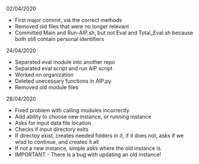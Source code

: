 02/04/2020
- First major commit, via the correct methods
- Removed old files that were no longer relevant
- Committed Main and Run-AIP.sh, but not Eval and Total_Eval.sh because both still contain personal identifiers

24/04/2020
- Separated eval module into another repo
- Separated eval script and run AIP script
- Worked on organization
- Deleted unecessary functions in AIP.py
- Removed old module files

28/04/2020
- Fixed problem with calling modules incorrectly
- Add ability to choose new instance, or running instance
- Asks for input data file location
- Checks if input directory exits
- If directoy exist, creates needed folders in it, if it does not, asks if we wisd to continue, and creates it all
- If not a new instance, simple asks where the old instance is.
- IMPORTANT - There is a bug with updating an old instance!
